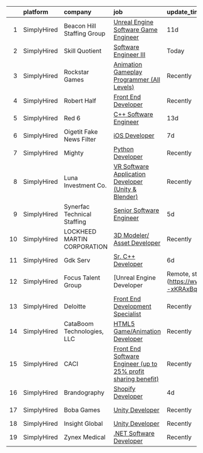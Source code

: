 

|    | platform    | company                     | job                                                                                                                                                                            | update_time   | location         |
|---:|:------------|:----------------------------|:-------------------------------------------------------------------------------------------------------------------------------------------------------------------------------|:--------------|:-----------------|
|  1 | SimplyHired | Beacon Hill Staffing Group  | [Unreal Engine Software Game Engineer](https://www.simplyhired.com/job/4tUtmDoiJufqzgwV7sy-e3OnpCozQb1QlyLRLRPxvqrmYdiPuvzUJw?q=animation+developer)                           | 11d           | Los Angeles, CA  |
|  2 | SimplyHired | Skill Quotient              | [Software Engineer III](https://www.simplyhired.com/job/jRskY66hgNRn3o4WF2dfbiBZg7FqBE6cNX3HZQp3NblSVhciqhHE3A?q=animation+developer)                                          | Today         | Trout Lake, WA   |
|  3 | SimplyHired | Rockstar Games              | [Animation Gameplay Programmer (All Levels)](https://www.simplyhired.com/job/1pSEzXWP6p8ML9piAakVgJAIWzA9LrjPxi3CLE-MLJDKJMG2jk5IcQ?q=animation+developer)                     | Recently      | Carlsbad, CA     |
|  4 | SimplyHired | Robert Half                 | [Front End Developer](https://www.simplyhired.com/job/U7z3rk_yOKnmG93JbmINu4jf9D3tL36dstNK0Jx761m0LzybwezuzA?q=animation+developer)                                            | Recently      | Dallas, TX       |
|  5 | SimplyHired | Red 6                       | [C++ Software Engineer](https://www.simplyhired.com/job/9Xtb5qUuu4R5qUWtB79vX_abIchKtlqG4zr-e2dEI3nesZVMVAFT8Q?q=animation+developer)                                          | 13d           | Santa Monica, CA |
|  6 | SimplyHired | Oigetit Fake News Filter    | [iOS Developer](https://www.simplyhired.com/job/yqiXb0RCcBJs1zEiepjT50jqB3MzLS0Ql8g6mSCEpaMmXGdRqr8gvA?q=animation+developer)                                                  | 7d            | Remote           |
|  7 | SimplyHired | Mighty                      | [Python Developer](https://www.simplyhired.com/job/mSidqalQa9rFv-8uMc6mXYDSd2xaTVkb4xZSgl6OipQNezi9Fe79tw?q=animation+developer)                                               | Recently      | Remote           |
|  8 | SimplyHired | Luna Investment Co.         | [VR Software Application Developer (Unity & Blender)](https://www.simplyhired.com/job/gy8HREFul1xocPlS9PtlO2qZaV4gum6HSfUE_ED1zIz-UhEoFwcbSw?q=animation+developer)            | Recently      | Remote           |
|  9 | SimplyHired | Synerfac Technical Staffing | [Senior Software Engineer](https://www.simplyhired.com/job/lTkl2idKpGZk0bZPkzhRHEh23MXtaVpSyJTWwSkEoGaUpZb3fJl1rg?q=animation+developer)                                       | 5d            | Fairmont, WV     |
| 10 | SimplyHired | LOCKHEED MARTIN CORPORATION | [3D Modeler/ Asset Developer](https://www.simplyhired.com/job/ytznfHbT7W4AJzaUZlN3Lkqq69PW2U0nu2mqUowTqAYKW9CC1Pzlcw?q=animation+developer)                                    | Recently      | Orlando, FL      |
| 11 | SimplyHired | Gdk Serv                    | [Sr. C++ Developer](https://www.simplyhired.com/job/ZnmnO7ySzS6EwsJjaJNGo7hrFtKxhhALRcN1JHpEYuF267WQfRLvqg?q=animation+developer)                                              | 6d            | Remote           |
| 12 | SimplyHired | Focus Talent Group          | [Unreal Engine Developer | Remote, starting at $150k](https://www.simplyhired.com/job/U9xTOALb4p5rphmzrpqtlpelOLHhRDfd8n9pUH5W--xKRAxBqJXwhA?q=animation+developer)            | Recently      | Los Angeles, CA  |
| 13 | SimplyHired | Deloitte                    | [Front End Development Specialist](https://www.simplyhired.com/job/d-X65Ct_Ln9wJBcJQ23Ai7ydogYkjIJr84lfzeOw6yzxYEUMhYFWfQ?q=animation+developer)                               | Recently      | Sacramento, CA   |
| 14 | SimplyHired | CataBoom Technologies, LLC  | [HTML5 Game/Animation Developer](https://www.simplyhired.com/job/rcD9kqRruTFu3sLPN7RcYmKqhwYda35Xkfl4DXnDIh1VgwPtoMUoDw?q=animation+developer)                                 | Recently      | Richardson, TX   |
| 15 | SimplyHired | CACI                        | [Front End Software Engineer (up to 25% profit sharing benefit)](https://www.simplyhired.com/job/kdHfJMtgmEa56b-W-wJWs1S8dvRsMh7IWG19JhLN5VkYjLtGNMo4Tw?q=animation+developer) | Recently      | Sterling, VA     |
| 16 | SimplyHired | Brandography                | [Shopify Developer](https://www.simplyhired.com/job/pQDG2IwWlbGfhCrQpCOuF1HHTsC-5eAHyRywUwuBGsnpRHim0iDATg?q=animation+developer)                                              | 4d            | Remote           |
| 17 | SimplyHired | Boba Games                  | [Unity Developer](https://www.simplyhired.com/job/2Ksr-vYemOiPxyV6NP21dgUhB8wRHGoUQJWl1pqvIB76GUwYWBx1zA?q=animation+developer)                                                | Recently      | Schaumburg, IL   |
| 18 | SimplyHired | Insight Global              | [Unity Developer](https://www.simplyhired.com/job/vD4Eu1aq7XZ7ROcqZHX8zs3GdbZytTEyTLwewgIgFn6jsqvusE0uSw?q=animation+developer)                                                | Recently      | Troy, MI         |
| 19 | SimplyHired | Zynex Medical               | [.NET Software Developer](https://www.simplyhired.com/job/CkZS4u7p1I92Dp42AUwS_a_ddjsrJw7_CNhZYtWMjYq5qdAiX22kGQ?q=animation+developer)                                        | Recently      | Englewood, CO    |